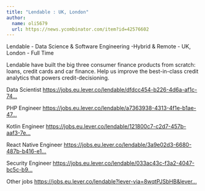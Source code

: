 ```yaml
---
title: "Lendable : UK, London"
author:
  name: oli5679
  url: https://news.ycombinator.com/item?id=42576602
---
```

Lendable - Data Science &amp; Software Engineering -Hybrid &amp; Remote - UK, London - Full Time

Lendable have built the big three consumer finance products from scratch: loans, credit cards and car finance. Help us improve the best-in-class credit analytics that powers credit-decisioning.

Data Scientist <a href="https:&#x2F;&#x2F;jobs.eu.lever.co&#x2F;lendable&#x2F;dfdcc454-b226-4d6a-af1c-749f737bfd82" rel="nofollow">https:&#x2F;&#x2F;jobs.eu.lever.co&#x2F;lendable&#x2F;dfdcc454-b226-4d6a-af1c-74...</a>

PHP Engineer <a href="https:&#x2F;&#x2F;jobs.eu.lever.co&#x2F;lendable&#x2F;a7363938-4313-4f1e-b1ae-47b5affd1c4e" rel="nofollow">https:&#x2F;&#x2F;jobs.eu.lever.co&#x2F;lendable&#x2F;a7363938-4313-4f1e-b1ae-47...</a>

Kotlin Engineer <a href="https:&#x2F;&#x2F;jobs.eu.lever.co&#x2F;lendable&#x2F;121800c7-c2d7-457b-aaf3-7e2663303453" rel="nofollow">https:&#x2F;&#x2F;jobs.eu.lever.co&#x2F;lendable&#x2F;121800c7-c2d7-457b-aaf3-7e...</a>

React Native Engineer <a href="https:&#x2F;&#x2F;jobs.eu.lever.co&#x2F;lendable&#x2F;3a9e02d3-6680-487b-b416-e10deb11c657" rel="nofollow">https:&#x2F;&#x2F;jobs.eu.lever.co&#x2F;lendable&#x2F;3a9e02d3-6680-487b-b416-e1...</a>

Security Engineer <a href="https:&#x2F;&#x2F;jobs.eu.lever.co&#x2F;lendable&#x2F;033ac43c-f3a2-4047-bc5c-b9f455319760" rel="nofollow">https:&#x2F;&#x2F;jobs.eu.lever.co&#x2F;lendable&#x2F;033ac43c-f3a2-4047-bc5c-b9...</a>

Other jobs <a href="https:&#x2F;&#x2F;jobs.eu.lever.co&#x2F;lendable?lever-via=8wqtPJSbHB&amp;lever-social=job_site" rel="nofollow">https:&#x2F;&#x2F;jobs.eu.lever.co&#x2F;lendable?lever-via=8wqtPJSbHB&amp;lever...</a>
<JobApplication />
